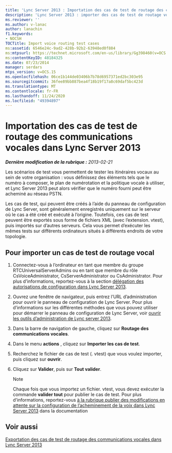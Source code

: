 ```yaml
---
title: 'Lync Server 2013 : Importation des cas de test de routage des communications vocales'
description: 'Lync Server 2013 : importer des cas de test de routage vocal.'
ms.reviewer: ''
ms.author: v-lanac
author: lanachin
f1.keywords:
- NOCSH
TOCTitle: Import voice routing test cases
ms:assetid: 6546e24c-9ad2-428b-92b2-63948ed0f884
ms:mtpsurl: https://technet.microsoft.com/en-us/library/Gg398460(v=OCS.15)
ms:contentKeyID: 48184325
ms.date: 07/23/2014
manager: serdars
mtps_version: v=OCS.15
ms.openlocfilehash: 06ce1b144de03406b7b78d6957371ed2bc303e95
ms.sourcegitcommit: 36fee89bb887bea4f18b19f17a8c69daf5bc423d
ms.translationtype: MT
ms.contentlocale: fr-FR
ms.lasthandoff: 11/24/2020
ms.locfileid: "49394897"
---
```

# <a name="import-voice-routing-test-cases-in-lync-server-2013"></a>Importation des cas de test de routage des communications vocales dans Lync Server 2013

<div data-xmlns="http://www.w3.org/1999/xhtml">

<div class="topic" data-xmlns="http://www.w3.org/1999/xhtml" data-msxsl="urn:schemas-microsoft-com:xslt" data-cs="https://msdn.microsoft.com/">

<div data-asp="https://msdn2.microsoft.com/asp">



</div>

<div id="mainSection">

<div id="mainBody">

<span> </span>

_**Dernière modification de la rubrique :** 2013-02-21_

Les scénarios de test vous permettent de tester les itinéraires vocaux au sein de votre organisation : vous définissez des éléments tels que le numéro à composer, le plan de numérotation et la politique vocale à utiliser, et Lync Server 2013 peut alors vérifier que le numéro fourni peut être acheminé au réseau PSTN.

Les cas de test, qui peuvent être créés à l’aide du panneau de configuration de Lync Server, sont généralement enregistrés uniquement sur le serveur où le cas a été créé et exécuté à l’origine. Toutefois, ces cas de test peuvent être exportés sous forme de fichiers XML (avec l’extension. vtest), puis importés sur d’autres serveurs. Cela vous permet d’exécuter les mêmes tests sur différents ordinateurs situés à différents endroits de votre topologie.

<div>

## <a name="to-import-a-voice-routing-test-case"></a>Pour importer un cas de test de routage vocal

1.  Connectez-vous à l’ordinateur en tant que membre du groupe RTCUniversalServerAdmins ou en tant que membre du rôle CsVoiceAdministrator, CsServerAdministrator ou CsAdministrator. Pour plus d’informations, reportez-vous à la section [délégation des autorisations de configuration dans Lync Server 2013](lync-server-2013-delegate-setup-permissions.md).

2.  Ouvrez une fenêtre de navigateur, puis entrez l’URL d’administration pour ouvrir le panneau de configuration de Lync Server. Pour plus d’informations sur les différentes méthodes que vous pouvez utiliser pour démarrer le panneau de configuration de Lync Server, voir [ouvrir les outils d’administration de Lync server 2013](lync-server-2013-open-lync-server-administrative-tools.md).

3.  Dans la barre de navigation de gauche, cliquez sur **Routage des communications vocales**.

4.  Dans le menu **actions** , cliquez sur **Importer les cas de test**.

5.  Recherchez le fichier de cas de test (. vtest) que vous voulez importer, puis cliquez sur **ouvrir**.

6.  Cliquez sur **Valider**, puis sur **Tout valider**.
    
    <div>
    

    > [!NOTE]  
    > Chaque fois que vous importez un fichier. vtest, vous devez exécuter la commande <STRONG>valider tout</STRONG> pour publier le cas de test. Pour plus d’informations, reportez-vous <A href="lync-server-2013-publish-pending-changes-to-the-voice-routing-configuration.md">à la rubrique publier des modifications en attente sur la configuration de l’acheminement de la voix dans Lync Server 2013</A> dans la documentation

    
    </div>

</div>

<div>

## <a name="see-also"></a>Voir aussi


[Exportation des cas de test de routage des communications vocales dans Lync Server 2013](lync-server-2013-export-voice-routing-test-cases.md)  
  

</div>

</div>

<span> </span>

</div>

</div>

</div>

